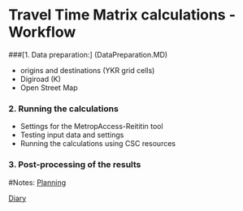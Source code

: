 # Travel Time Matrix calculations -  Workflow

###[1. Data preparation:] (DataPreparation.MD)
- origins and destinations (YKR grid cells)
- Digiroad (K)
- Open Street Map

### 2. Running the calculations
- Settings for the MetropAccess-Reititin tool
- Testing input data and settings
- Running the calculations using CSC resources

### 3. Post-processing of the results








#Notes:
[Planning](Planning.md)


[Diary](workflowDiary.md)